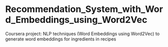 # Recommendation_System_with_Word_Embeddings_using_Word2Vec
Coursera project: NLP techniques (Word Embeddings using Word2Vec) to generate word embeddings for ingredients in recipes
